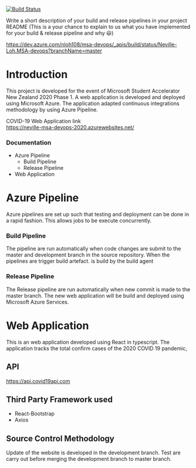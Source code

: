 [![Build Status](https://dev.azure.com/nloh108/msa-devops/_apis/build/status/Neville-Loh.MSA-devops?branchName=master)](https://dev.azure.com/nloh108/msa-devops/_build/latest?definitionId=2&branchName=master)



Write a short description of your build and release pipelines in your project README (This is a your chance to explain to us what you have implemented for your build & release pipeline and why 😃)

https://dev.azure.com/nloh108/msa-devops/_apis/build/status/Neville-Loh.MSA-devops?branchName=master

# Introduction
This project is developed for the event of Microsoft Student Accelerator New Zealand
2020 Phase 1. A web application is developed and deployed using Microsoft Azure.
The application adapted continuous integrations methodology by using Azure Pipeline.

COVID-19 Web Application link  
https://neville-msa-devops-2020.azurewebsites.net/


### Documentation
  * Azure Pipeline
    * Build Pipeline
    * Release Pipeline
  * Web Application


# Azure Pipeline
Azure pipelines are set up such that testing and deployment can be done in a rapid
fashion. This allows jobs to be execute concurrently.

### Build Pipeline
The pipeline are run automatically when code changes are submit to the master and
development branch in the source repository. When the pipelines are trigger build artefact.
is build by the build agent

### Release Pipeline
The Release pipeline are run automatically when new commit is made to the master
branch. The new web application will be build and deployed using Microsoft Azure
Services.

# Web Application
This is an web application developed using React in typescript. The application
tracks the total confirm cases of the 2020 COVID 19 pandemic,
<img> </img>

## API
https://api.covid19api.com

## Third Party Framework used
* React-Bootstrap
* Axios

## Source Control Methodology
Update of the website is developed in the development branch. Test are carry out
before merging the development branch to master branch.
